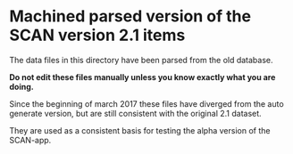 # Machined parsed version of the SCAN version 2.1 items

The data files in this directory have been parsed from the old database.

**Do not edit these files manually unless you know exactly what you are doing.**

Since the beginning of march 2017 these files have diverged from the auto
generate version, but are still consistent with the original 2.1 dataset.

They are used as a consistent basis for testing the alpha version of the
SCAN-app.
